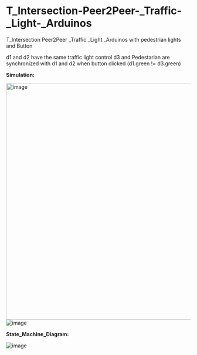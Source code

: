 # T_Intersection-Peer2Peer-_Traffic-_Light-_Arduinos

T_Intersection Peer2Peer _Traffic _Light _Arduinos with pedestrian lights and Button

d1 and d2 have the same traffic light control
d3 and Pedestarian are synchronized with d1 and d2  when button clicked 
(d1.green != d3.green)


**Simulation:**


<img width="644" alt="image" src="https://github.com/user-attachments/assets/fa2ed143-4233-4da0-a059-f2b3d5fe458b">  ![image](https://github.com/user-attachments/assets/5fe9e379-16c2-4300-b253-06ab64d9508d)

**State_Machine_Diagram:**

![image](https://github.com/user-attachments/assets/3a578909-f18b-4b27-a4b2-7dcb2fda8b46)




